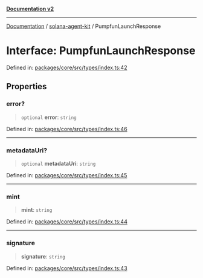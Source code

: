 [**Documentation v2**](../../README.md)

***

[Documentation](../../README.md) / [solana-agent-kit](../README.md) / PumpfunLaunchResponse

# Interface: PumpfunLaunchResponse

Defined in: [packages/core/src/types/index.ts:42](https://github.com/scriptscrypt/solana-agent-kit/blob/8d48a57968ef71c6851a44a8efa685e80e815610/packages/core/src/types/index.ts#L42)

## Properties

### error?

> `optional` **error**: `string`

Defined in: [packages/core/src/types/index.ts:46](https://github.com/scriptscrypt/solana-agent-kit/blob/8d48a57968ef71c6851a44a8efa685e80e815610/packages/core/src/types/index.ts#L46)

***

### metadataUri?

> `optional` **metadataUri**: `string`

Defined in: [packages/core/src/types/index.ts:45](https://github.com/scriptscrypt/solana-agent-kit/blob/8d48a57968ef71c6851a44a8efa685e80e815610/packages/core/src/types/index.ts#L45)

***

### mint

> **mint**: `string`

Defined in: [packages/core/src/types/index.ts:44](https://github.com/scriptscrypt/solana-agent-kit/blob/8d48a57968ef71c6851a44a8efa685e80e815610/packages/core/src/types/index.ts#L44)

***

### signature

> **signature**: `string`

Defined in: [packages/core/src/types/index.ts:43](https://github.com/scriptscrypt/solana-agent-kit/blob/8d48a57968ef71c6851a44a8efa685e80e815610/packages/core/src/types/index.ts#L43)
